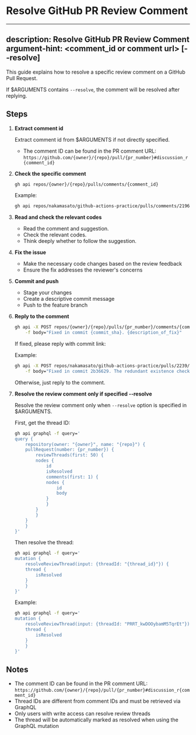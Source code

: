 # Resolve GitHub PR Review Comment

---
description: Resolve GitHub PR Review Comment
argument-hint: <comment_id or comment url> [--resolve]
---

This guide explains how to resolve a specific review comment on a GitHub Pull Request.

If $ARGUMENTS contains `--resolve`, the comment will be resolved after replying.

## Steps

1. **Extract comment id**

    Extract comment id from $ARGUMENTS if not directly specified.

    - The comment ID can be found in the PR comment URL: `https://github.com/{owner}/{repo}/pull/{pr_number}#discussion_r{comment_id}`

2. **Check the specific comment**

    ```bash
    gh api repos/{owner}/{repo}/pulls/comments/{comment_id}
    ```
    Example:
    ```bash
    gh api repos/nakamasato/github-actions-practice/pulls/comments/2196280386
    ```

3. **Read and check the relevant codes**

    - Read the comment and suggestion.
    - Check the relevant codes.
    - Think deeply whether to follow the suggestion.

4. **Fix the issue**

    - Make the necessary code changes based on the review feedback
    - Ensure the fix addresses the reviewer's concerns

5. **Commit and push**

    - Stage your changes
    - Create a descriptive commit message
    - Push to the feature branch

6. **Reply to the comment**

    ```bash
    gh api -X POST repos/{owner}/{repo}/pulls/{pr_number}/comments/{comment_id}/replies \
        -f body="Fixed in commit {commit_sha}. {description_of_fix}"
    ```

    If fixed, please reply with commit link:

    Example:
    ```bash
    gh api -X POST repos/nakamasato/github-actions-practice/pulls/2239/comments/2196280386/replies \
        -f body="Fixed in commit 2b36629. The redundant existence check has been removed since main() already validates the metadata file."
    ```
    Otherwise, just reply to the comment.

7. **Resolve the review comment only if specified --resolve**

    Resolve the review comment only when `--resolve` option is specified in $ARGUMENTS.

    First, get the thread ID:
    ```bash
    gh api graphql -f query='
    query {
        repository(owner: "{owner}", name: "{repo}") {
        pullRequest(number: {pr_number}) {
            reviewThreads(first: 50) {
            nodes {
                id
                isResolved
                comments(first: 1) {
                nodes {
                    id
                    body
                }
                }
            }
            }
        }
        }
    }'
    ```

    Then resolve the thread:
    ```bash
    gh api graphql -f query='
    mutation {
        resolveReviewThread(input: {threadId: "{thread_id}"}) {
        thread {
            isResolved
        }
        }
    }'
    ```

    Example:
    ```bash
    gh api graphql -f query='
    mutation {
        resolveReviewThread(input: {threadId: "PRRT_kwDOOybamM5TqrEt"}) {
        thread {
            isResolved
        }
        }
    }'
    ```

## Notes

- The comment ID can be found in the PR comment URL: `https://github.com/{owner}/{repo}/pull/{pr_number}#discussion_r{comment_id}`
- Thread IDs are different from comment IDs and must be retrieved via GraphQL
- Only users with write access can resolve review threads
- The thread will be automatically marked as resolved when using the GraphQL mutation